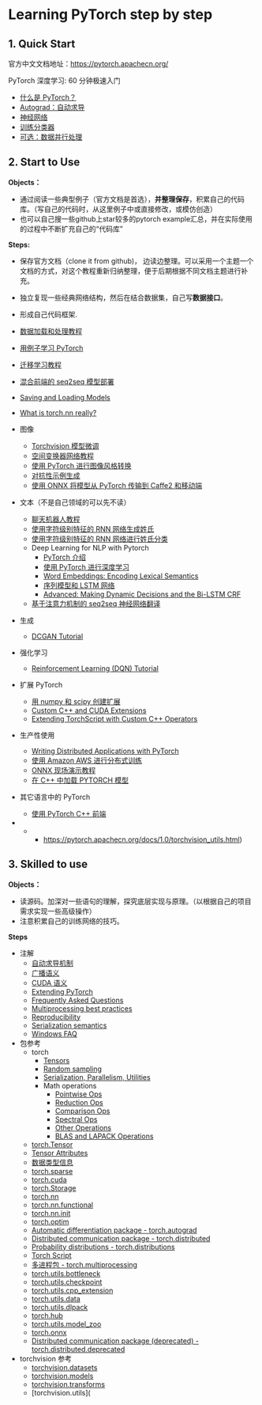 # Learning PyTorch step by step

## 1. Quick Start

官方中文文档地址：<https://pytorch.apachecn.org/>

PyTorch 深度学习: 60 分钟极速入门

- [什么是 PyTorch？](https://pytorch.apachecn.org/docs/1.0/blitz_tensor_tutorial.html)
- [Autograd：自动求导](https://pytorch.apachecn.org/docs/1.0/blitz_autograd_tutorial.html)
- [神经网络](https://pytorch.apachecn.org/docs/1.0/blitz_neural_networks_tutorial.html)
- [训练分类器](https://pytorch.apachecn.org/docs/1.0/blitz_cifar10_tutorial.html)
- [可选：数据并行处理](https://pytorch.apachecn.org/docs/1.0/blitz_data_parallel_tutorial.html)

## 2. Start to Use

**Objects：**

- 通过阅读一些典型例子（官方文档是首选），**并整理保存**，积累自己的代码库。（写自己的代码时，从这里例子中或直接修改，或模仿创造）
- 也可以自己搜一些github上star较多的pytorch example汇总，并在实际使用的过程中不断扩充自己的“代码库”

**Steps:**

- 保存官方文档（clone it from github)， 边读边整理。可以采用一个主题一个文档的方式，对这个教程重新归纳整理，便于后期根据不同文档主题进行补充。
- 独立复现一些经典网络结构，然后在结合数据集，自己写**数据接口**。
- 形成自己代码框架.





- [数据加载和处理教程](https://pytorch.apachecn.org/docs/1.0/data_loading_tutorial.html)
- [用例子学习 PyTorch](https://pytorch.apachecn.org/docs/1.0/pytorch_with_examples.html)
- [迁移学习教程](https://pytorch.apachecn.org/docs/1.0/transfer_learning_tutorial.html)
- [混合前端的 seq2seq 模型部署](https://pytorch.apachecn.org/docs/1.0/deploy_seq2seq_hybrid_frontend_tutorial.html)
- [Saving and Loading Models](https://pytorch.apachecn.org/docs/1.0/saving_loading_models.html)
- [What is torch.nn really?](https://pytorch.apachecn.org/docs/1.0/nn_tutorial.html)
- 图像
  - [Torchvision 模型微调](https://pytorch.apachecn.org/docs/1.0/finetuning_torchvision_models_tutorial.html)
  - [空间变换器网络教程](https://pytorch.apachecn.org/docs/1.0/spatial_transformer_tutorial.html)
  - [使用 PyTorch 进行图像风格转换](https://pytorch.apachecn.org/docs/1.0/neural_style_tutorial.html)
  - [对抗性示例生成](https://pytorch.apachecn.org/docs/1.0/fgsm_tutorial.html)
  - [使用 ONNX 将模型从 PyTorch 传输到 Caffe2 和移动端](https://pytorch.apachecn.org/docs/1.0/super_resolution_with_caffe2.html)
- 文本（不是自己领域的可以先不读）
  - [聊天机器人教程](https://pytorch.apachecn.org/docs/1.0/chatbot_tutorial.html)
  - [使用字符级别特征的 RNN 网络生成姓氏](https://pytorch.apachecn.org/docs/1.0/char_rnn_generation_tutorial.html)
  - [使用字符级别特征的 RNN 网络进行姓氏分类](https://pytorch.apachecn.org/docs/1.0/char_rnn_classification_tutorial.html)
  - Deep Learning for NLP with Pytorch
    - [PyTorch 介绍](https://pytorch.apachecn.org/docs/1.0/nlp_pytorch_tutorial.html)
    - [使用 PyTorch 进行深度学习](https://pytorch.apachecn.org/docs/1.0/nlp_deep_learning_tutorial.html)
    - [Word Embeddings: Encoding Lexical Semantics](https://pytorch.apachecn.org/docs/1.0/nlp_word_embeddings_tutorial.html)
    - [序列模型和 LSTM 网络](https://pytorch.apachecn.org/docs/1.0/nlp_sequence_models_tutorial.html)
    - [Advanced: Making Dynamic Decisions and the Bi-LSTM CRF](https://pytorch.apachecn.org/docs/1.0/nlp_advanced_tutorial.html)
  - [基于注意力机制的 seq2seq 神经网络翻译](https://pytorch.apachecn.org/docs/1.0/seq2seq_translation_tutorial.html)
- 生成
  - [DCGAN Tutorial](https://pytorch.apachecn.org/docs/1.0/dcgan_faces_tutorial.html)
- 强化学习
  - [Reinforcement Learning (DQN) Tutorial](https://pytorch.apachecn.org/docs/1.0/reinforcement_q_learning.html)
- 扩展 PyTorch
  - [用 numpy 和 scipy 创建扩展](https://pytorch.apachecn.org/docs/1.0/numpy_extensions_tutorial.html)
  - [Custom C++ and CUDA Extensions](https://pytorch.apachecn.org/docs/1.0/cpp_extension.html)
  - [Extending TorchScript with Custom C++ Operators](https://pytorch.apachecn.org/docs/1.0/torch_script_custom_ops.html)
- 生产性使用
  - [Writing Distributed Applications with PyTorch](https://pytorch.apachecn.org/docs/1.0/dist_tuto.html)
  - [使用 Amazon AWS 进行分布式训练](https://pytorch.apachecn.org/docs/1.0/aws_distributed_training_tutorial.html)
  - [ONNX 现场演示教程](https://pytorch.apachecn.org/docs/1.0/ONNXLive.html)
  - [在 C++ 中加载 PYTORCH 模型](https://pytorch.apachecn.org/docs/1.0/cpp_export.html)
- 其它语言中的 PyTorch
  - [使用 PyTorch C++ 前端](https://pytorch.apachecn.org/docs/1.0/cpp_frontend.html)
- - - https://pytorch.apachecn.org/docs/1.0/torchvision_utils.html)



## 3. Skilled to use

**Objects：**

- 读源码。加深对一些语句的理解，探究底层实现与原理。（以根据自己的项目需求实现一些高级操作）
- 注意积累自己的训练网络的技巧。



**Steps**

- 注解
  - [自动求导机制](https://pytorch.apachecn.org/docs/1.0/notes_autograd.html)
  - [广播语义](https://pytorch.apachecn.org/docs/1.0/notes_broadcasting.html)
  - [CUDA 语义](https://pytorch.apachecn.org/docs/1.0/notes_cuda.html)
  - [Extending PyTorch](https://pytorch.apachecn.org/docs/1.0/notes_extending.html)
  - [Frequently Asked Questions](https://pytorch.apachecn.org/docs/1.0/notes_faq.html)
  - [Multiprocessing best practices](https://pytorch.apachecn.org/docs/1.0/notes_multiprocessing.html)
  - [Reproducibility](https://pytorch.apachecn.org/docs/1.0/notes_randomness.html)
  - [Serialization semantics](https://pytorch.apachecn.org/docs/1.0/notes_serialization.html)
  - [Windows FAQ](https://pytorch.apachecn.org/docs/1.0/notes_windows.html)
- 包参考
  - torch
    - [Tensors](https://pytorch.apachecn.org/docs/1.0/torch_tensors.html)
    - [Random sampling](https://pytorch.apachecn.org/docs/1.0/torch_random_sampling.html)
    - [Serialization, Parallelism, Utilities](https://pytorch.apachecn.org/docs/1.0/torch_serialization_parallelism_utilities.html)
    - Math operations
      - [Pointwise Ops](https://pytorch.apachecn.org/docs/1.0/torch_math_operations_pointwise_ops.html)
      - [Reduction Ops](https://pytorch.apachecn.org/docs/1.0/torch_math_operations_reduction_ops.html)
      - [Comparison Ops](https://pytorch.apachecn.org/docs/1.0/torch_math_operations_comparison_ops.html)
      - [Spectral Ops](https://pytorch.apachecn.org/docs/1.0/torch_math_operations_spectral_ops.html)
      - [Other Operations](https://pytorch.apachecn.org/docs/1.0/torch_math_operations_other_ops.html)
      - [BLAS and LAPACK Operations](https://pytorch.apachecn.org/docs/1.0/torch_math_operations_blas_lapack_ops.html)
  - [torch.Tensor](https://pytorch.apachecn.org/docs/1.0/tensors.html)
  - [Tensor Attributes](https://pytorch.apachecn.org/docs/1.0/tensor_attributes.html)
  - [数据类型信息](https://pytorch.apachecn.org/docs/1.0/type_info.html)
  - [torch.sparse](https://pytorch.apachecn.org/docs/1.0/sparse.html)
  - [torch.cuda](https://pytorch.apachecn.org/docs/1.0/cuda.html)
  - [torch.Storage](https://pytorch.apachecn.org/docs/1.0/storage.html)
  - [torch.nn](https://pytorch.apachecn.org/docs/1.0/nn.html)
  - [torch.nn.functional](https://pytorch.apachecn.org/docs/1.0/nn_functional.html)
  - [torch.nn.init](https://pytorch.apachecn.org/docs/1.0/nn_init.html)
  - [torch.optim](https://pytorch.apachecn.org/docs/1.0/optim.html)
  - [Automatic differentiation package - torch.autograd](https://pytorch.apachecn.org/docs/1.0/autograd.html)
  - [Distributed communication package - torch.distributed](https://pytorch.apachecn.org/docs/1.0/distributed.html)
  - [Probability distributions - torch.distributions](https://pytorch.apachecn.org/docs/1.0/distributions.html)
  - [Torch Script](https://pytorch.apachecn.org/docs/1.0/jit.html)
  - [多进程包 - torch.multiprocessing](https://pytorch.apachecn.org/docs/1.0/multiprocessing.html)
  - [torch.utils.bottleneck](https://pytorch.apachecn.org/docs/1.0/bottleneck.html)
  - [torch.utils.checkpoint](https://pytorch.apachecn.org/docs/1.0/checkpoint.html)
  - [torch.utils.cpp_extension](https://pytorch.apachecn.org/docs/1.0/docs_cpp_extension.html)
  - [torch.utils.data](https://pytorch.apachecn.org/docs/1.0/data.html)
  - [torch.utils.dlpack](https://pytorch.apachecn.org/docs/1.0/dlpack.html)
  - [torch.hub](https://pytorch.apachecn.org/docs/1.0/hub.html)
  - [torch.utils.model_zoo](https://pytorch.apachecn.org/docs/1.0/model_zoo.html)
  - [torch.onnx](https://pytorch.apachecn.org/docs/1.0/onnx.html)
  - [Distributed communication package (deprecated) - torch.distributed.deprecated](https://pytorch.apachecn.org/docs/1.0/distributed_deprecated.html)
- torchvision 参考
  - [torchvision.datasets](https://pytorch.apachecn.org/docs/1.0/torchvision_datasets.html)
  - [torchvision.models](https://pytorch.apachecn.org/docs/1.0/torchvision_models.html)
  - [torchvision.transforms](https://pytorch.apachecn.org/docs/1.0/torchvision_transforms.html)
  - [torchvision.utils](